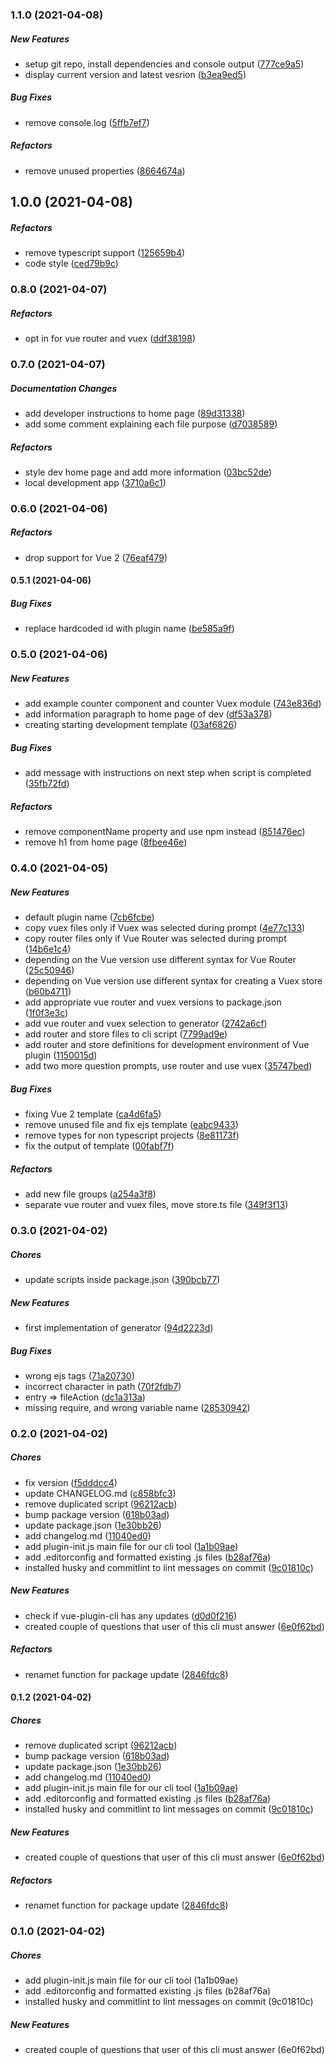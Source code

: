 ### 1.1.0 (2021-04-08)

##### New Features

*  setup git repo, install dependencies and console output ([777ce9a5](https://github.com/Formonsus/vue-plugin-cli/commit/777ce9a542dbcdb6bddb229a209253bf1f85bd85))
*  display current version and latest vesrion ([b3ea9ed5](https://github.com/Formonsus/vue-plugin-cli/commit/b3ea9ed5876814169204ce7645cd2f673b7b8ec0))

##### Bug Fixes

*  remove console.log ([5ffb7ef7](https://github.com/Formonsus/vue-plugin-cli/commit/5ffb7ef79f19f18331fd9f3ed3b8c7ca95367f80))

##### Refactors

*  remove unused properties ([8664674a](https://github.com/Formonsus/vue-plugin-cli/commit/8664674adbd37aa32bb78050acb93b9d26fb8976))

## 1.0.0 (2021-04-08)

##### Refactors

*  remove typescript support ([125659b4](https://github.com/Formonsus/vue-plugin-cli/commit/125659b421e56e78d0050a0b22bddaeb9197673d))
*  code style ([ced79b9c](https://github.com/Formonsus/vue-plugin-cli/commit/ced79b9c12c758a80277266be19ab79de0d5062c))

### 0.8.0 (2021-04-07)

##### Refactors

*  opt in for vue router and vuex ([ddf38198](https://github.com/Formonsus/vue-plugin-cli/commit/ddf381988c986ac9014bf25d31cc1924f1332fec))

### 0.7.0 (2021-04-07)

##### Documentation Changes

*  add developer instructions to home page ([89d31338](https://github.com/Formonsus/vue-plugin-cli/commit/89d31338f5df0375b78340453486ed76aabfb6fe))
*  add some comment explaining each file purpose ([d7038589](https://github.com/Formonsus/vue-plugin-cli/commit/d70385891cc34f313e4b9e5b1b99f5c6cfd114f8))

##### Refactors

*  style dev home page and add more information ([03bc52de](https://github.com/Formonsus/vue-plugin-cli/commit/03bc52deacfe98939af70f4e31505af6f731462b))
*  local development app ([3710a6c1](https://github.com/Formonsus/vue-plugin-cli/commit/3710a6c192b2a215ff17c9dbd5f34736e6e8105b))

### 0.6.0 (2021-04-06)

##### Refactors

*  drop support for Vue 2 ([76eaf479](https://github.com/Formonsus/vue-plugin-cli/commit/76eaf479a393b4c87ff1ecbe1a5692cbbe86b3d8))

#### 0.5.1 (2021-04-06)

##### Bug Fixes

*  replace hardcoded id with plugin name ([be585a9f](https://github.com/Formonsus/vue-plugin-cli/commit/be585a9f519bcb9ce349f46ca27aa0408268cec9))

### 0.5.0 (2021-04-06)

##### New Features

*  add example counter component and counter Vuex module ([743e836d](https://github.com/Formonsus/vue-plugin-cli/commit/743e836d295b58a7da48650522a2dadd905b5e7f))
*  add information paragraph to home page of dev ([df53a378](https://github.com/Formonsus/vue-plugin-cli/commit/df53a37858216801dd53883568076aab8e7ee316))
*  creating starting development template ([03af6826](https://github.com/Formonsus/vue-plugin-cli/commit/03af6826a4914dcde9bab3e302008c85075f7f56))

##### Bug Fixes

*  add message with instructions on next step when script is completed ([35fb72fd](https://github.com/Formonsus/vue-plugin-cli/commit/35fb72fddbae4d83c6bd2bf442c222bb4bd5e4fa))

##### Refactors

*  remove componentName property and use npm instead ([851476ec](https://github.com/Formonsus/vue-plugin-cli/commit/851476ec32937c61892c8a7714b9318731fe17ef))
*  remove h1 from home page ([8fbee46e](https://github.com/Formonsus/vue-plugin-cli/commit/8fbee46e1bf57e9758c190be7a8a5e1858c1c546))

### 0.4.0 (2021-04-05)

##### New Features

*  default plugin name ([7cb6fcbe](https://github.com/Formonsus/vue-plugin-cli/commit/7cb6fcbe3a6d2704213ab1600619f2ae75586de4))
*  copy vuex files only if Vuex was selected during prompt ([4e77c133](https://github.com/Formonsus/vue-plugin-cli/commit/4e77c1335fdd1426d59bc51cc44a62cda5d28113))
*  copy router files only if Vue Router was selected during prompt ([14b6e1c4](https://github.com/Formonsus/vue-plugin-cli/commit/14b6e1c4ebd245147a2df4ae48fec99130635490))
*  depending on the Vue version use different syntax for Vue Router ([25c50946](https://github.com/Formonsus/vue-plugin-cli/commit/25c50946629afbb805708b33968045c003768698))
*  depending on Vue version use different syntax for creating a Vuex store ([b60b4711](https://github.com/Formonsus/vue-plugin-cli/commit/b60b4711a4a0bf1c3b0fa276a5e425af8cd892c6))
*  add appropriate vue router and vuex versions to package.json ([1f0f3e3c](https://github.com/Formonsus/vue-plugin-cli/commit/1f0f3e3c0f8f6c40530a2678abf5c3faf335d49c))
*  add vue router and vuex selection to generator ([2742a6cf](https://github.com/Formonsus/vue-plugin-cli/commit/2742a6cfff8f6fc7c258b2710d5df171577b75a2))
*  add router and store files to cli script ([7799ad9e](https://github.com/Formonsus/vue-plugin-cli/commit/7799ad9e4159a5510205ef8da9293bb8504d5c33))
*  add router and store definitions for development environment of Vue plugin ([1150015d](https://github.com/Formonsus/vue-plugin-cli/commit/1150015d515cda8797de12131919518302a4d8da))
*  add two more question prompts, use router and use vuex ([35747bed](https://github.com/Formonsus/vue-plugin-cli/commit/35747bedbceb2f4385afa93690f6c8ab6a0e1c35))

##### Bug Fixes

*  fixing Vue 2 template ([ca4d6fa5](https://github.com/Formonsus/vue-plugin-cli/commit/ca4d6fa587f436932c57327dbf43f335fba8e8d5))
*  remove unused file and fix ejs template ([eabc9433](https://github.com/Formonsus/vue-plugin-cli/commit/eabc9433dc35f1a4fcea74935dfa7c3c3297c255))
*  remove types for non typescript projects ([8e81173f](https://github.com/Formonsus/vue-plugin-cli/commit/8e81173fcbd8661cd495d171b5383529209729c5))
*  fix the output of template ([00fabf7f](https://github.com/Formonsus/vue-plugin-cli/commit/00fabf7f387fd5583a88ebf48cb1e09d2cc703ab))

##### Refactors

*  add new file groups ([a254a3f8](https://github.com/Formonsus/vue-plugin-cli/commit/a254a3f8a3d0de9c9a8177d603de4c902da0731b))
*  separate vue router and vuex files, move store.ts file ([349f3f13](https://github.com/Formonsus/vue-plugin-cli/commit/349f3f1365c9aa7832bc0eefbc0a95f3ba9528ce))

### 0.3.0 (2021-04-02)

##### Chores

*  update scripts inside package.json ([390bcb77](https://github.com/Formonsus/vue-plugin-cli/commit/390bcb77e7c1de0783bf12520ab5505484e084a6))

##### New Features

*  first implementation of generator ([94d2223d](https://github.com/Formonsus/vue-plugin-cli/commit/94d2223d318e3dfaa37b6fa465aa03f5dcd0006a))

##### Bug Fixes

*  wrong ejs tags ([71a20730](https://github.com/Formonsus/vue-plugin-cli/commit/71a20730c784768bfab82d052b16979d15a732f6))
*  incorrect character in path ([70f2fdb7](https://github.com/Formonsus/vue-plugin-cli/commit/70f2fdb702d595781584d6caa9a54b98ede7729d))
*  entry => fileAction ([dc1a313a](https://github.com/Formonsus/vue-plugin-cli/commit/dc1a313af10c8e2770c31948abe77942cd3de098))
*  missing require, and wrong variable name ([28530942](https://github.com/Formonsus/vue-plugin-cli/commit/28530942b848ae2964c7cc520c3ea3bae7d71341))

### 0.2.0 (2021-04-02)

##### Chores

*  fix version ([f5dddcc4](https://github.com/Formonsus/vue-plugin-cli/commit/f5dddcc4c774432e59aa38a1eb0891656a4babf3))
*  update CHANGELOG.md ([c858bfc3](https://github.com/Formonsus/vue-plugin-cli/commit/c858bfc3e23b04be8c14c6160bd0ed9f1d93f19e))
*  remove duplicated script ([96212acb](https://github.com/Formonsus/vue-plugin-cli/commit/96212acbfbaca620891b03dc995f18c54cbcbe4a))
*  bump package version ([618b03ad](https://github.com/Formonsus/vue-plugin-cli/commit/618b03adf1285ebcafc52d0075eba5c0d0362e07))
*  update package.json ([1e30bb26](https://github.com/Formonsus/vue-plugin-cli/commit/1e30bb2604c1a8ae0e73a39da2eb0f1b0a7700a6))
*  add changelog.md ([11040ed0](https://github.com/Formonsus/vue-plugin-cli/commit/11040ed0c512a2ccb88218bdd04ddeb4c2f43033))
*  add plugin-init.js main file for our cli tool ([1a1b09ae](https://github.com/Formonsus/vue-plugin-cli/commit/1a1b09aefc9e9c080ea2679220548aec5c5d51fb))
*  add .editorconfig and formatted existing .js files ([b28af76a](https://github.com/Formonsus/vue-plugin-cli/commit/b28af76a5ab1214e1611b963b20b1ebc973d6bed))
*  installed husky and commitlint to lint messages on commit ([9c01810c](https://github.com/Formonsus/vue-plugin-cli/commit/9c01810c433b8cc22e0c4b54d508e5779d550656))

##### New Features

*  check if vue-plugin-cli has any updates ([d0d0f216](https://github.com/Formonsus/vue-plugin-cli/commit/d0d0f216f2a759810cc3108a968f370135c98036))
*  created couple of questions that user of this cli must answer ([6e0f62bd](https://github.com/Formonsus/vue-plugin-cli/commit/6e0f62bddc4b3e68d4c6b9084878ef31cf6433e9))

##### Refactors

*  renamet function for package update ([2846fdc8](https://github.com/Formonsus/vue-plugin-cli/commit/2846fdc89027c360ccb83b4921b8c65377f628d7))

#### 0.1.2 (2021-04-02)

##### Chores

*  remove duplicated script ([96212acb](https://github.com/Formonsus/vue-plugin-cli/commit/96212acbfbaca620891b03dc995f18c54cbcbe4a))
*  bump package version ([618b03ad](https://github.com/Formonsus/vue-plugin-cli/commit/618b03adf1285ebcafc52d0075eba5c0d0362e07))
*  update package.json ([1e30bb26](https://github.com/Formonsus/vue-plugin-cli/commit/1e30bb2604c1a8ae0e73a39da2eb0f1b0a7700a6))
*  add changelog.md ([11040ed0](https://github.com/Formonsus/vue-plugin-cli/commit/11040ed0c512a2ccb88218bdd04ddeb4c2f43033))
*  add plugin-init.js main file for our cli tool ([1a1b09ae](https://github.com/Formonsus/vue-plugin-cli/commit/1a1b09aefc9e9c080ea2679220548aec5c5d51fb))
*  add .editorconfig and formatted existing .js files ([b28af76a](https://github.com/Formonsus/vue-plugin-cli/commit/b28af76a5ab1214e1611b963b20b1ebc973d6bed))
*  installed husky and commitlint to lint messages on commit ([9c01810c](https://github.com/Formonsus/vue-plugin-cli/commit/9c01810c433b8cc22e0c4b54d508e5779d550656))

##### New Features

*  created couple of questions that user of this cli must answer ([6e0f62bd](https://github.com/Formonsus/vue-plugin-cli/commit/6e0f62bddc4b3e68d4c6b9084878ef31cf6433e9))

##### Refactors

*  renamet function for package update ([2846fdc8](https://github.com/Formonsus/vue-plugin-cli/commit/2846fdc89027c360ccb83b4921b8c65377f628d7))

### 0.1.0 (2021-04-02)

##### Chores

*  add plugin-init.js main file for our cli tool (1a1b09ae)
*  add .editorconfig and formatted existing .js files (b28af76a)
*  installed husky and commitlint to lint messages on commit (9c01810c)

##### New Features

*  created couple of questions that user of this cli must answer (6e0f62bd)

